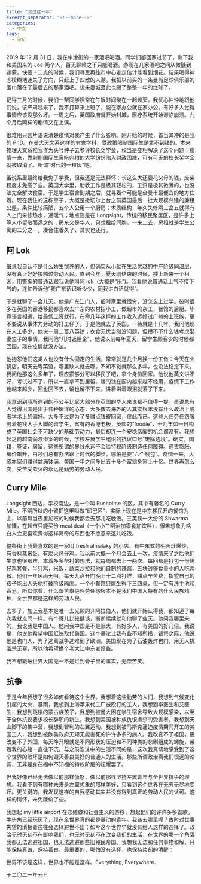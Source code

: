 ```yaml
---
title: "渡过这一年"
excerpt_separator: "<!--more-->"
categories:
  - 中文
tags:
  - 杂记
---
```


2019 年 12 月 31 日，我在牛津街的一家酒吧喝酒。同学们都回家过节了，剩下我和美国来的 Joe 两个人，百无聊赖之下只能喝酒。游荡在几家酒吧之间从微醺到迷蒙，快要十二点的时候，我们寻思再往市中心走走估计能看到烟花。结果喝得神志模糊地迷失了方向，只赶上了四散的人潮。我把以前买的一条曼城足球俱乐部的围巾落在了最后去的那家酒吧。想来曼城至此也踢了整整一年的烂球了。

记得三月的时候，我们一帮同学照常在午饭时间聚在一起谈天。我忧心忡忡地跟他们说，该严肃起来了，我不打算来上班了，能在家办公就在家办公。有好多人觉得事情应该没那么坏。一周之后，英国政府就开始封城，医疗系统开始濒临崩溃。九个月后同样的剧情又在上演。

很难用只言片语说清楚疫情对我产生了什么影响。刚开始的时候，首当其冲的是我的 PhD。在曼大天文系这样的穷鬼学科，受政策限制国际生是拿不到钱的。本来物理天文系推我作为头号种子去参评校长奖学金，权当是变相解决了这个问题；疫情一来，靠剥削国际生寅吃卯粮的大学纷纷陷入财政困难，可有可无的校长奖学金就被取消了。所谓“时代的一粒灰”吧。

虽说系里最终给我免了学费，但我还是无法释怀：长这么大还要花父母的钱，废柴程度未免高了些。英国大学里，助教工作是极其轻松的，工资是极其微薄的，也没法完全解决食宿。于是学生宿舍到期之后，就寻着个可能是全曼市最便宜的地方住着。现在我住的这栋房子，大概是撒切尔上台之前英国最后一批大规模兴建的廉租公屋。条件比较简陋，五个人公用一个厨房；木质结构，年久失修隔三岔五就得有人上门来修热水，通暖气；地点则是在 Longsight，传统的移民聚居区，是许多上等人小留敬而远之的；房东又是华人，只想租给同胞。一来二去，房租就是学生公寓的二分之一。凑合住着久了，其实也还行。

## 阿 Lok

虽说我自认不是什么娇生惯养的人，但确实从小就在生活优越的中产阶级同温层，没有真正好好接触过劳动人民。直到今年。夏天刚结束的时候，楼上新来一个租客，用蹩脚的普通话跟我说他叫阿 lok（大概是“乐”)。我看他说普通话上气不接下气的，连忙告诉他“我广东话识听少少，同我讲白话就得”。

于是就聊了一会儿天。他是广东江门人，细时家里就很穷，没怎么上过学。彼时很多在英国的香港移民都喜欢去广东的农村招小工，做超市的杂工，餐馆的后厨。毕竟语言相通，给最低工资就行，在零几年这样的工作收入远好过广州的上班族，更不要说从事体力劳动的打工仔了。于是他就去了英国，一待就是十几年。我问他现在人工多少，他说一周二百八英镑；衣食无忧当然没问题，但攒不下什么钱考虑娶妻生子的事情。我问他“几时返屋企”，他说以前每年夏天，留学生顾客少的时候都回国，现在疫情就没办法。

他抱怨他们这类人也没有什么固定的生活，常常就是几个月换一份工做：今天在火锅店，明天去粤菜馆，哪里缺人就去哪。不知不觉就那么多年，也没法稳定下来。我问他那这么多年了，理应攒够分可以移民了吧，拿个身份回家。他说他英文讲不好，考试过不了，所以一直拿不到居留。赚的钱在国内越来越不经用，疫情下工作也越来越少，回也回不去，留也留不下来。讲着讲着眼泪就落了下来。

我意识到我所遇到的不公平比起大部分在英国的华人来说都不值得一提。虽说总有人觉得出国是出于各种媚洋的心态，大多数去海外的人其实根本没有什么政治上或者学术上的偏好。大多不过是为了多赚点钱寄回家，仅此而已。这些人任劳任怨服务着花钱大手大脚的留学生，富有的香港老板，英国的“foodie”，十几年如一日构成了英国社会不可缺少的基础劳动力，最后却连一个安稳落脚的机会都没有。我想起之前越南偷渡惨案的时候，学校左翼学生组织的抗议口号“废除边境”。确实，国籍，签证，居留，这些所谓的界线永远不会给特权阶级制造任何障碍。通货膨胀，房价飙升，白领们总有办法跟上时代的脚步，哪怕是要“六个钱包”。疫情一来，大资本家们赚得盆满钵满，美国一年之间多出五十多个富翁身家上十亿。世界再怎么变，受苦受欺负的永远是勤劳的劳动人民。

## Curry Mile

Longsight 西边，学校南边，是一个叫 Rusholme 的区，其中有著名的 Curry Mile。不明所以的小留把这里叫做“印巴区”，实际上现在是中东移民开的餐馆为主，以前每当夜里加班的时候我都会去那儿吃晚饭。三英镑一大份的 Shwarma 加馕，在超市只能买份 meal deal（一个小三明治加零食加饮料），很难想象为啥白人会更喜欢贵得这样离奇的东西也不愿意来这儿吃饭。

整条街上我最喜欢的是一家叫 fresh almalaky 的小店。有中东式的明火灶爆炒，有香料蒸米饭，有炭火烤仔鸡。我以前大概一个月会去上一次，疫情来了之后他们生意也很艰难，本着多多帮衬的想法，就每周都去上一两次。每回都是打包一份烤仔鸡套餐，半只鸡，米饭，蔬菜沙拉和他们自制的辣酱，五块钱够食量小的人吃两餐。他们一年风雨无阻，每天九点开门晚上十二点打烊，赚点辛苦费，指望自己的孩子能出人头地打破阶级隔阂。一个小餐馆只能坐得下三四桌，但一定有洗手池和香皂。所以你看，什么艰苦卓绝任劳任怨根本不是我们中国人特有的什么民族精神，全世界都是这样的劳动人民。

去多了，加上我基本是唯一去光顾的非阿拉伯人，他们就开始认得我，都知道了每次我就点同一样。有个哥儿比较健谈，断断续续就和他聊了些天。他问我哪里来的，我说我是中国人。他问我中国是不是很大，有好多人，有美国的好几倍。我说是，他说他希望中国赶快取代美国。这个暴论让我有些不知所措，错愕之际，他说他是也门人，为了逃离战争逃难到了欧洲。美国现在为了石油轰炸也门，用无人机滥杀无辜，所以他希望换个老大让中东变好些。

我不想戳破世界大国无一不是烂到骨子里的事实，无奈苦笑。

## 抗争

于是今年我想了很多如何看待这个世界。我想着这些勤劳的人们，我想到气候变化引起的大火、暴雨，我想到上海苹果代工厂被殴打的工人，我想到李医生和艾医生，我想到跳楼的蒙古族孩子，我想到被曼大困在学生宿舍导致大规模感染，以至于全体抗议要求校长辞职的新生，我想到美国被种族仇恨虐杀的受害者，我想到天山脚下的集中营，我想到智利的左翼运动，我想到被马斯克逼迫疫情期间开工的美国工人，我想到被欧美政府无知无能害死的许许多多的病人。我改变不了祖国，更改变不了外国，每天睁开眼就是不同形状的压迫和不同种类的悲剧组成的螺旋，带着我的心绪一直往下沉。与之前泡沫中的生活不同的是，这次我真切地感受到了这个世界的败坏是如何毁灭善良美好的普通人的生活。那些所谓政治离我们很远的论调，无非是身在福中不知福的特权阶层的炫耀罢了。

但我好像已经无法像以前那样愤怒，像以前那样坚持左翼青年与全世界抗争的理想。我看不到有哪种未来是左翼想象的那样美好，只看到这个世界在无穷无尽地变坏。更关键的，我发现这样的自我感动其实并没有得到真正的劳动人民的认可。这样的情怀，未免廉价了些。

我想起 my little airport 在恋殖癖和社会主义的游移，想起他们的许许多多首歌。牛头角已经玩厌了，现在全世界真的都是暴动的青年。我该去哪里呢？古时对世事失望的消极者往往会选择避世不出；如今这个世界早就没有给人这样的选择了。政治无时无刻不在影响我们，也无时无刻不在改变我们的生活，在世界的哪一个角落我都无法逃避祖国，也无法逃避那些旧殖民帝国。我想我无法和任何事物和解，只能保持真诚，保持善良。最重要的，哪怕没有选择，也保持片刻的清醒：

世界不该是这样，世界也不能是这样。Everything, Everywhere.

于二〇二一年元旦
